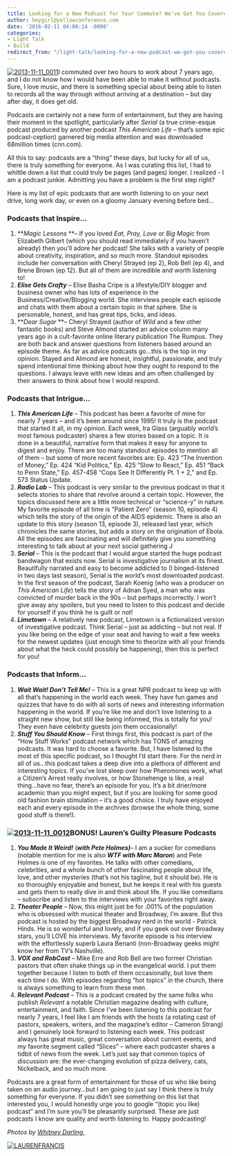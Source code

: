 ```yaml
---
title: Looking for a New Podcast for Your Commute? We've Got You Covered.
author: heygirl@yellowconference.com
date: '2016-02-11 04:00:14 -0800'
categories:
- Light Talk
- Build
redirect_from: "/light-talk/looking-for-a-new-podcast-we-got-you-covered/"
---
```


[![2013-11-11_0011](http://yellowconference.com/wp-content/uploads/2016/02/2013-11-11_0011.jpg)](http://yellowconference.com/wp-content/uploads/2016/02/2013-11-11_0011.jpg)I commuted over two hours to work about 7 years ago, and I do not know how I would have been able to make it without podcasts. Sure, I love music, and there is something special about being able to listen to records all the way through without arriving at a destination – but day after day, it does get old.

Podcasts are certainly not a new form of entertainment, but they are having their moment in the spotlight, particularly after _Serial_ (a true crime-esque podcast produced by another podcast _This American Life_ – that’s some epic podcast-ception) garnered big media attention and was downloaded 68million times (cnn.com).

All this to say: podcasts are a “thing” these days, but lucky for all of us, there is truly something for everyone. As I was curating this list, I had to whittle down a list that could truly be pages (and pages) longer. I realized - I am a podcast junkie. Admitting you have a problem is the first step right?

Here is my list of epic podcasts that are worth listening to on your next drive, long work day, or even on a gloomy January evening before bed…

### **Podcasts that Inspire…**

1.  **_Magic Lessons_ **– If you loved _Eat, Pray, Love_ or _Big Magic_ from Elizabeth Gilbert (which you should read immediately if you haven’t already) then you’ll adore her podcast! She talks with a variety of people about creativity, inspiration, and so much more. Standout episodes include her conversation with Cheryl Strayed (ep 2), Rob Bell (ep 4), and Brene Brown (ep 12). But all of them are incredible and worth listening to!
2.  **_Elise Gets Crafty_** – Elise Basha Cripe is a lifestyle/DIY blogger and business owner who has lots of experience in the Business/Creative/Blogging world. She interviews people each episode and chats with them about a certain topic in that sphere. She is personable, honest, and has great tips, ticks, and ideas.
3.  **_Dear Sugar_ **– Cheryl Strayed (author of _Wild_ and a few other fantastic books) and Steve Almond started an advice column many years ago in a cult-favorite online literary publication The Rumpus. They are both back and answer questions from listeners based around an episode theme. As far as advice podcasts go…this is the top in my opinion. Stayed and Almond are honest, insightful, passionate, and truly spend intentional time thinking about how they ought to respond to the questions. I always leave with new ideas and am often challenged by their answers to think about how I would respond.

### **Podcasts that Intrigue…**

1.  **_This American Life_** – This podcast has been a favorite of mine for nearly 7 years – and it’s been around since 1995! It truly is the podcast that started it all, in my opinion. Each week, Ira Glass (arguably world’s most famous podcaster) shares a few stories based on a topic. It is done in a beautiful, narrative form that makes it easy for anyone to digest and enjoy. There are too many standout episodes to mention all of them – but some of more recent favorites are: Ep. 423 “The Invention of Money,” Ep. 424 “Kid Politics,” Ep. 425 “Slow to React,” Ep. 451 “Back to Penn State,” Ep. 457-458 “Cops See It Differently Pt. 1 + 2,” and Ep. 573 Status Update.
2.  **_Radio Lab_** – This podcast is very similar to the previous podcast in that it selects stories to share that revolve around a certain topic. However, the topics discussed here are a little more technical or “science-y” in nature. My favorite episode of all time is “Patient Zero” (season 10, episode 4) which tells the story of the origin of the AIDS epidemic. There is also an update to this story (season 13, episode 3), released last year, which chronicles the same stories, but adds a story on the origination of Ebola. All the episodes are fascinating and will definitely give you something interesting to talk about at your next social gathering J
3.  **_Serial_** – This is the podcast that I would argue started the huge podcast bandwagon that exists now. Serial is investigative journalism at its finest. Beautifully narrated and easy to become addicted to (I binged-listened in two days last season), Serial is the world’s most downloaded podcast. In the first season of the podcast, Sarah Koenig (who was a producer on _This American Life_) tells the story of Adnan Syed, a man who was convicted of murder back in the 90s – but perhaps incorrectly. I won’t give away any spoilers, but you need to listen to this podcast and decide for yourself if you think he is guilt or not!
4.  **_Limetown_** – A relatively new podcast, Limetown is a fictionalized version of investigative podcast. Think Serial – just as addicting – but not real. If you like being on the edge of your seat and having to wait a few weeks for the newest updates (just enough time to theorize with all your friends about what the heck could possibly be happening), then this is perfect for you!

### **Podcasts that Inform…**

1.  **_Wait Wait! Don’t Tell Me!_** – This is a great NPR podcast to keep up with all that’s happening in the world each week. They have fun games and quizzes that have to do with all sorts of news and interesting information happening in the world. If you’re like me and don’t love listening to a straight new show, but still like being informed, this is totally for you! They even have celebrity guests join them occasionally!
2.  **_Stuff You Should Know_** – First things first, this podcast is part of the “How Stuff Works” podcast network which has TONS of amazing podcasts. It was hard to choose a favorite. But, I have listened to the most of this specific podcast, so I thought I’d start there. For the nerd in all of us…this podcast takes a deep dive into a plethora of different and interesting topics. If you’ve lost sleep over how Pheromones work, what a Citizen’s Arrest really involves, or how Stonehenge is like, a real thing…have no fear, there’s an episode for you. It’s a bit drier/more academic than you might expect, but if you are looking for some good old fashion brain stimulation – it’s a good choice. I truly have enjoyed each and every episode in the archives (browse the whole thing, some good stuff is there!).

### **[![2013-11-11_0012](http://yellowconference.com/wp-content/uploads/2016/02/2013-11-11_0012.jpg)](http://yellowconference.com/wp-content/uploads/2016/02/2013-11-11_0012.jpg)BONUS! Lauren’s Guilty Pleasure Podcasts**

1.  **_You Made It Weird!_** (**_with Pete Holmes)_**– I am a sucker for comedians (notable mention for me is also **_WTF with Marc Maron_**) and Pete Holmes is one of my favorites. He talks with other comedians, celebrities, and a whole bunch of other fascinating people about life, love, and other mysteries (that’s not his tagline, but it should be). He is so thoroughly enjoyable and honest, but he keeps it real with his guests and gets them to really dive in and think about life. If you like comedians – subscribe and listen to the interviews with your favorites right away.
2.  **_Theater People_** – Now, this might just be for .001% of the population who is obsessed with musical theater and Broadway, I’m aware. But this podcast is hosted by the biggest Broadway nerd in the world - Patrick Hinds. He is so wonderful and lovely, and if you geek out over Broadway stars, you’ll LOVE his interviews. My favorite episode is his interview with the effortlessly superb Laura Benanti (non-Broadway geeks might know her from TV’s Nashville).
3.  **_VOX and RobCast_** – Mike Erre and Rob Bell are two former Christian pastors that often shake things up in the evangelical world. I put them together because I listen to both of them occasionally, but love them each time I do. With episodes regarding “hot topics” in the church, there is always something to learn from these men.
4.  **_Relevant Podcast_** – This is a podcast created by the same folks who publish _Relevant_ a notable Christian magazine dealing with culture, entertainment, and faith. Since I’ve been listening to this podcast for nearly 7 years, I feel like I am friends with the hosts (a rotating cast of pastors, speakers, writers, and the magazine’s editor – Cameron Strang) and I genuinely look forward to listening each week. This podcast always has great music, great conversation about current events, and my favorite segment called “Slices” – where each podcaster shares a tidbit of news from the week. Let’s just say that common topics of discussion are: the ever-changing evolution of pizza delivery, cats, Nickelback, and so much more.

Podcasts are a great form of entertainment for those of us who like being taken on an audio journey…but I am going to just say I think there is truly something for everyone. If you didn’t see something on this list that interested you, I would honestly urge you to google “(topic you like) podcast” and I’m sure you’ll be pleasantly surprised. These are just podcasts I know are quality and worth listening to. Happy podcasting!

_Photos by [Whitney Darling ](http://whitneydarling.com/briannagarcia/)_

[![LAURENFRANCIS](http://yellowconference.com/wp-content/uploads/2016/02/LAURENFRANCIS.jpg)](https://laurenrebekahblog.wordpress.com/)
